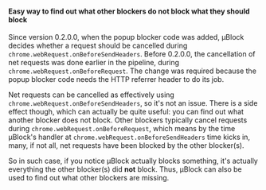 #### Easy way to find out what other blockers do not block what they should block

Since version 0.2.0.0, when the popup blocker code was added, µBlock decides whether a request should be cancelled during `chrome.webRequest.onBeforeSendHeaders`. Before 0.2.0.0, the cancellation of net requests was done earlier in the pipeline, during `chrome.webRequest.onBeforeRequest`. The change was required because the popup blocker code needs the HTTP referrer header to do its job.

Net requests can be cancelled as effectively using `chrome.webRequest.onBeforeSendHeaders`, so it's not an issue. There is a side effect though, which can actually be quite useful: you can find out what another blocker does not block. Other blockers typically cancel requests during `chrome.webRequest.onBeforeRequest`, which means by the time µBlock's handler at `chrome.webRequest.onBeforeSendHeaders` time kicks in, many, if not all, net requests have been blocked by the other blocker(s).

So in such case, if you notice µBlock actually blocks something, it's actually everything the other blocker(s) did **not** block. Thus, µBlock can also be used to find out what other blockers are missing.

